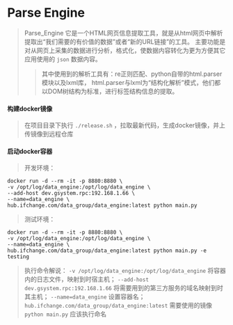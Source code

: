 # Parse Engine


> Parse_Engine 它是一个HTML网页信息提取工具，就是从html网页中解析提取出“我们需要的有价值的数据”或者“新的URL链接”的工具。
> 主要功能是对从网页上采集的数据进行分析，格式化，使数据内容转化为更为方便其它应用使用的 `json` 数据内容。
>> 其中使用到的解析工具有：re正则匹配、python自带的html.parser模块以及lxml库，
>> html.parser与lxml为“结构化解析”模式，他们都以DOM树结构为标准，进行标签结构信息的提取。



#### 构建docker镜像

> 在项目目录下执行 `./release.sh` ，拉取最新代码，生成docker镜像，并上传镜像到远程仓库


#### 启动docker容器
> 开发环境：

```shell
docker run -d --rm -it -p 8880:8880 \
-v /opt/log/data_engine:/opt/log/data_engine \
--add-host dev.gsystem.rpc:192.168.1.66 \
--name=data_engine \
hub.ifchange.com/data_group/data_engine:latest python main.py
```

> 测试环境：

```shell
docker run -d --rm -it -p 8880:8880 \
-v /opt/log/data_engine:/opt/log/data_engine \
--name=data_engine \
hub.ifchange.com/data_group/data_engine:latest python main.py -e testing
```

> 执行命令解说：
   `-v /opt/log/data_engine:/opt/log/data_engine` 将容器内的日志文件，映射到时宿主机；
   `--add-host dev.gsystem.rpc:192.168.1.66` 将需要用到的第三方服务的域名映射到时其主机；
   `--name=data_engine` 设置容器名；
   `hub.ifchange.com/data_group/data_engine:latest` 需要使用的镜像
   `python main.py` 应该执行命名